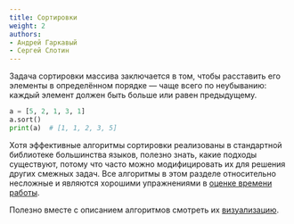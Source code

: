 ```yaml
---
title: Сортировки
weight: 2
authors:
- Андрей Гаркавый
- Сергей Слотин
---
```


Задача сортировки массива заключается в том, чтобы расставить его элементы в определённом порядке — чаще всего по неубыванию: каждый элемент должен быть больше или равен предыдущему.

```python
a = [5, 2, 1, 3, 1]
a.sort()
print(a)  # [1, 1, 2, 3, 5]
```

Хотя эффективные алгоритмы сортировки реализованы в стандартной библиотеке большинства языков, полезно знать, какие подходы существуют, потому что часто можно модифицировать их для решения других смежных задач. Все алгоритмы в этом разделе относительно несложные и являются хорошими упражнениями в [оценке времени работы](../complexity).

Полезно вместе с описанием алгоритмов смотреть их [визуализацию](https://visualgo.net/nl/sorting).